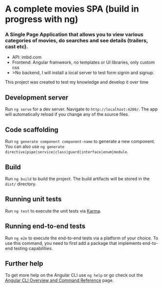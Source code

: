 # A complete movies SPA (build in progress with ng)

<h3>A Single Page Application that allows you to view various categories of movies, do searches and see details (trailers, cast etc).</h3>

<ul>
  <li>API: imbd.com </li>

  <li>Frontend: Angular framweork, no templates or UI libraries, only custom css</li>

  <li>>No backend, I will install a local server to test form signin and signup.</li>
 </ul>
 
 <p>This project was created to test my knowledge and develop it over time</p>


## Development server

Run `ng serve` for a dev server. Navigate to `http://localhost:4200/`. The app will automatically reload if you change any of the source files.

## Code scaffolding

Run `ng generate component component-name` to generate a new component. You can also use `ng generate directive|pipe|service|class|guard|interface|enum|module`.

## Build

Run `ng build` to build the project. The build artifacts will be stored in the `dist/` directory.

## Running unit tests

Run `ng test` to execute the unit tests via [Karma](https://karma-runner.github.io).

## Running end-to-end tests

Run `ng e2e` to execute the end-to-end tests via a platform of your choice. To use this command, you need to first add a package that implements end-to-end testing capabilities.

## Further help

To get more help on the Angular CLI use `ng help` or go check out the [Angular CLI Overview and Command Reference](https://angular.io/cli) page.
